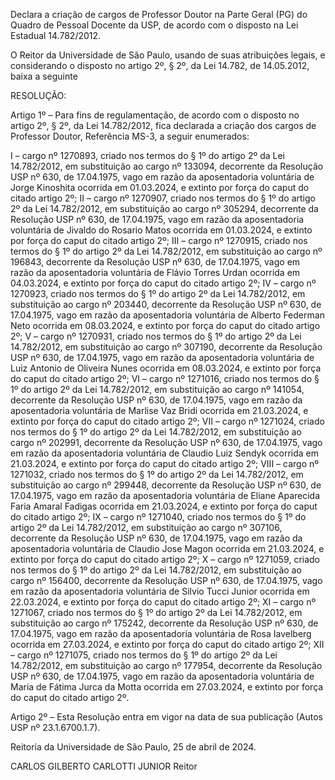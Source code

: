 Declara a criação de cargos de Professor Doutor na Parte Geral (PG) do Quadro de Pessoal Docente da USP, de acordo com o disposto na Lei Estadual 14.782/2012.

O Reitor da Universidade de São Paulo, usando de suas atribuições legais, e considerando o disposto no artigo 2º, § 2º, da Lei 14.782, de 14.05.2012, baixa a seguinte

RESOLUÇÃO:

Artigo 1º – Para fins de regulamentação, de acordo com o disposto no artigo 2º, § 2º, da Lei 14.782/2012, fica declarada a criação dos cargos de Professor Doutor, Referência MS-3, a seguir enumerados:

I – cargo nº 1270893, criado nos termos do § 1º do artigo 2º da Lei 14.782/2012, em substituição ao cargo nº 133094, decorrente da Resolução USP nº 630, de 17.04.1975, vago em razão da aposentadoria voluntária de Jorge Kinoshita ocorrida em 01.03.2024, e extinto por força do caput do citado artigo 2º;
II – cargo nº 1270907, criado nos termos do § 1º do artigo 2º da Lei 14.782/2012, em substituição ao cargo nº 305294, decorrente da Resolução USP nº 630, de 17.04.1975, vago em razão da aposentadoria voluntária de Jivaldo do Rosario Matos ocorrida em 01.03.2024, e extinto por força do caput do citado artigo 2º;
III – cargo nº 1270915, criado nos termos do § 1º do artigo 2º da Lei 14.782/2012, em substituição ao cargo nº 196843, decorrente da Resolução USP nº 630, de 17.04.1975, vago em razão da aposentadoria voluntária de Flávio Torres Urdan ocorrida em 04.03.2024, e extinto por força do caput do citado artigo 2º;
IV – cargo nº 1270923, criado nos termos do § 1º do artigo 2º da Lei 14.782/2012, em substituição ao cargo nº 203440, decorrente da Resolução USP nº 630, de 17.04.1975, vago em razão da aposentadoria voluntária de Alberto Federman Neto ocorrida em 08.03.2024, e extinto por força do caput do citado artigo 2º;
V – cargo nº 1270931, criado nos termos do § 1º do artigo 2º da Lei 14.782/2012, em substituição ao cargo nº 307190, decorrente da Resolução USP nº 630, de 17.04.1975, vago em razão da aposentadoria voluntária de Luiz Antonio de Oliveira Nunes ocorrida em 08.03.2024, e extinto por força do caput do citado artigo 2º;
VI – cargo nº 1271016, criado nos termos do § 1º do artigo 2º da Lei 14.782/2012, em substituição ao cargo nº 141054, decorrente da Resolução USP nº 630, de 17.04.1975, vago em razão da aposentadoria voluntária de Marlise Vaz Bridi ocorrida em 21.03.2024, e extinto por força do caput do citado artigo 2º;
VII – cargo nº 1271024, criado nos termos do § 1º do artigo 2º da Lei 14.782/2012, em substituição ao cargo nº 202991, decorrente da Resolução USP nº 630, de 17.04.1975, vago em razão da aposentadoria voluntária de Claudio Luiz Sendyk ocorrida em 21.03.2024, e extinto por força do caput do citado artigo 2º;
VIII – cargo nº 1271032, criado nos termos do § 1º do artigo 2º da Lei 14.782/2012, em substituição ao cargo nº 299448, decorrente da Resolução USP nº 630, de 17.04.1975, vago em razão da aposentadoria voluntária de Eliane Aparecida Faria Amaral Fadigas ocorrida em 21.03.2024, e extinto por força do caput do citado artigo 2º;
IX – cargo nº 1271040, criado nos termos do § 1º do artigo 2º da Lei 14.782/2012, em substituição ao cargo nº 307106, decorrente da Resolução USP nº 630, de 17.04.1975, vago em razão da aposentadoria voluntária de Claudio Jose Magon ocorrida em 21.03.2024, e extinto por força do caput do citado artigo 2º;
X – cargo nº 1271059, criado nos termos do § 1º do artigo 2º da Lei 14.782/2012, em substituição ao cargo nº 156400, decorrente da Resolução USP nº 630, de 17.04.1975, vago em razão da aposentadoria voluntária de Silvio Tucci Junior ocorrida em 22.03.2024, e extinto por força do caput do citado artigo 2º;
XI – cargo nº 1271067, criado nos termos do § 1º do artigo 2º da Lei 14.782/2012, em substituição ao cargo nº 175242, decorrente da Resolução USP nº 630, de 17.04.1975, vago em razão da aposentadoria voluntária de Rosa Iavelberg ocorrida em 27.03.2024, e extinto por força do caput do citado artigo 2º;
XII – cargo nº 1271075, criado nos termos do § 1º do artigo 2º da Lei 14.782/2012, em substituição ao cargo nº 177954, decorrente da Resolução USP nº 630, de 17.04.1975, vago em razão da aposentadoria voluntária de Maria de Fátima Jurca da Motta ocorrida em 27.03.2024, e extinto por força do caput do citado artigo 2º.

Artigo 2º – Esta Resolução entra em vigor na data de sua publicação (Autos USP nº 23.1.6700.1.7).

Reitoria da Universidade de São Paulo, 25 de abril de 2024.

CARLOS GILBERTO CARLOTTI JUNIOR
Reitor